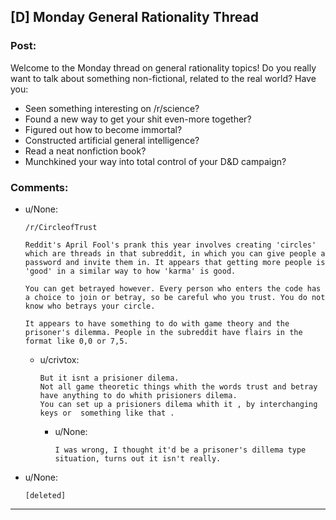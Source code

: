 ## [D] Monday General Rationality Thread

### Post:

Welcome to the Monday thread on general rationality topics!  Do you really want to talk about something non-fictional, related to the real world?  Have you:

* Seen something interesting on /r/science?
* Found a new way to get your shit even-more together?
* Figured out how to become immortal?
* Constructed artificial general intelligence?
* Read a neat nonfiction book?
* Munchkined your way into total control of your D&D campaign?


### Comments:

- u/None:
  ```
  /r/CircleofTrust 

  Reddit's April Fool's prank this year involves creating 'circles' which are threads in that subreddit, in which you can give people a password and invite them in. It appears that getting more people is 'good' in a similar way to how 'karma' is good.

  You can get betrayed however. Every person who enters the code has a choice to join or betray, so be careful who you trust. You do not know who betrays your circle.

  It appears to have something to do with game theory and the prisoner's dilemma. People in the subreddit have flairs in the format like 0,0 or 7,5.
  ```

  - u/crivtox:
    ```
    But it isnt a prisioner dilema.
    Not all game theoretic things whith the words trust and betray have anything to do whith prisioners dilema.
    You can set up a prisioners dilema whith it , by interchanging  keys or  something like that .
    ```

    - u/None:
      ```
      I was wrong, I thought it'd be a prisoner's dillema type situation, turns out it isn't really.
      ```

- u/None:
  ```
  [deleted]
  ```

---

